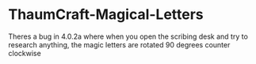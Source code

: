 ThaumCraft-Magical-Letters
==========================

Theres a bug in 4.0.2a where when you open the scribing desk and try to research anything, the magic letters are rotated 90 degrees counter clockwise 
